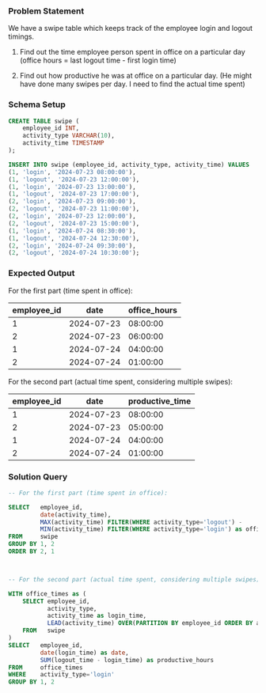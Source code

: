 ### Problem Statement

We have a swipe table which keeps track of the employee login and logout timings.

1. Find out the time employee person spent in office on a particular day (office hours = last logout time - first login time)

2. Find out how productive he was at office on a particular day. (He might have done many swipes per day. I need to find the actual time spent)

### Schema Setup

```sql
CREATE TABLE swipe (
    employee_id INT,
    activity_type VARCHAR(10),
    activity_time TIMESTAMP
);

INSERT INTO swipe (employee_id, activity_type, activity_time) VALUES
(1, 'login', '2024-07-23 08:00:00'),
(1, 'logout', '2024-07-23 12:00:00'),
(1, 'login', '2024-07-23 13:00:00'),
(1, 'logout', '2024-07-23 17:00:00'),
(2, 'login', '2024-07-23 09:00:00'),
(2, 'logout', '2024-07-23 11:00:00'),
(2, 'login', '2024-07-23 12:00:00'),
(2, 'logout', '2024-07-23 15:00:00'),
(1, 'login', '2024-07-24 08:30:00'),
(1, 'logout', '2024-07-24 12:30:00'),
(2, 'login', '2024-07-24 09:30:00'),
(2, 'logout', '2024-07-24 10:30:00');
```

### Expected Output

For the first part (time spent in office):


employee_id | date       | office_hours
------------|------------|-------------
1           | 2024-07-23 | 08:00:00
2           | 2024-07-23 | 06:00:00
1           | 2024-07-24 | 04:00:00
2           | 2024-07-24 | 01:00:00


For the second part (actual time spent, considering multiple swipes):

employee_id | date       | productive_time
------------|------------|----------------
1           | 2024-07-23 | 08:00:00
2           | 2024-07-23 | 05:00:00
1           | 2024-07-24 | 04:00:00
2           | 2024-07-24 | 01:00:00


### Solution Query

```sql
-- For the first part (time spent in office):

SELECT   employee_id, 
         date(activity_time),
         MAX(activity_time) FILTER(WHERE activity_type='logout') - 
         MIN(activity_time) FILTER(WHERE activity_type='login') as office_hours
FROM     swipe
GROUP BY 1, 2
ORDER BY 2, 1



-- For the second part (actual time spent, considering multiple swipes):

WITH office_times as (
    SELECT employee_id,
           activity_type,
           activity_time as login_time, 
           LEAD(activity_time) OVER(PARTITION BY employee_id ORDER BY activity_time) as logout_time
    FROM   swipe
)
SELECT   employee_id, 
         date(login_time) as date,
         SUM(logout_time - login_time) as productive_hours
FROM     office_times
WHERE    activity_type='login'
GROUP BY 1, 2
```
